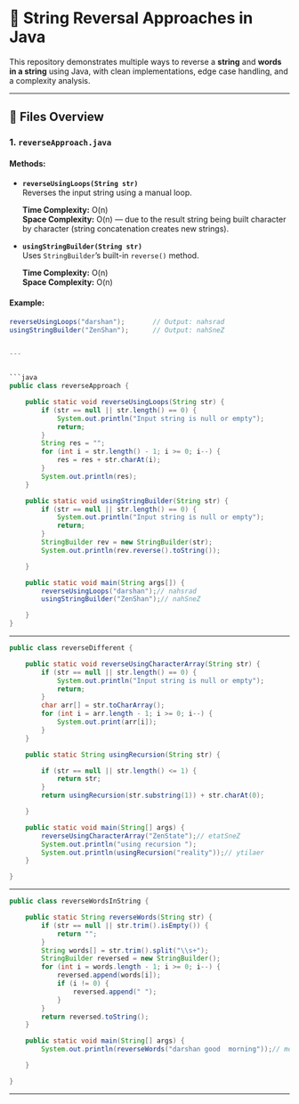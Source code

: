 # 🔁 String Reversal Approaches in Java

This repository demonstrates multiple ways to reverse a **string** and **words in a string** using Java, with clean implementations, edge case handling, and a complexity analysis.

---

## 📂 Files Overview

### 1. `reverseApproach.java`

#### Methods:
- **`reverseUsingLoops(String str)`**  
  Reverses the input string using a manual loop.

  **Time Complexity:** O(n)  
  **Space Complexity:** O(n) — due to the result string being built character by character (string concatenation creates new strings).

- **`usingStringBuilder(String str)`**  
  Uses `StringBuilder`’s built-in `reverse()` method.

  **Time Complexity:** O(n)  
  **Space Complexity:** O(n)

#### Example:
```java
reverseUsingLoops("darshan");       // Output: nahsrad
usingStringBuilder("ZenShan");      // Output: nahSneZ


---


```java
public class reverseApproach {

    public static void reverseUsingLoops(String str) {
        if (str == null || str.length() == 0) {
            System.out.println("Input string is null or empty");
            return;
        }
        String res = "";
        for (int i = str.length() - 1; i >= 0; i--) {
            res = res + str.charAt(i);
        }
        System.out.println(res);
    }

    public static void usingStringBuilder(String str) {
        if (str == null || str.length() == 0) {
            System.out.println("Input string is null or empty");
            return;
        }
        StringBuilder rev = new StringBuilder(str);
        System.out.println(rev.reverse().toString());

    }

    public static void main(String args[]) {
        reverseUsingLoops("darshan");// nahsrad
        usingStringBuilder("ZenShan");// nahSneZ

    }
}
```
---
```java
public class reverseDifferent {

    public static void reverseUsingCharacterArray(String str) {
        if (str == null || str.length() == 0) {
            System.out.println("Input string is null or empty");
            return;
        }
        char arr[] = str.toCharArray();
        for (int i = arr.length - 1; i >= 0; i--) {
            System.out.print(arr[i]);
        }
    }

    public static String usingRecursion(String str) {

        if (str == null || str.length() <= 1) {
            return str;
        }
        return usingRecursion(str.substring(1)) + str.charAt(0);

    }

    public static void main(String[] args) {
        reverseUsingCharacterArray("ZenState");// etatSneZ
        System.out.println("using recursion ");
        System.out.println(usingRecursion("reality"));// ytilaer
    }

}
```
---
```java
public class reverseWordsInString {

    public static String reverseWords(String str) {
        if (str == null || str.trim().isEmpty()) {
            return "";
        }
        String words[] = str.trim().split("\\s+");
        StringBuilder reversed = new StringBuilder();
        for (int i = words.length - 1; i >= 0; i--) {
            reversed.append(words[i]);
            if (i != 0) {
                reversed.append(" ");
            }
        }
        return reversed.toString();
    }

    public static void main(String[] args) {
        System.out.println(reverseWords("darshan good  morning"));// morning good darshan

    }

}

```
---